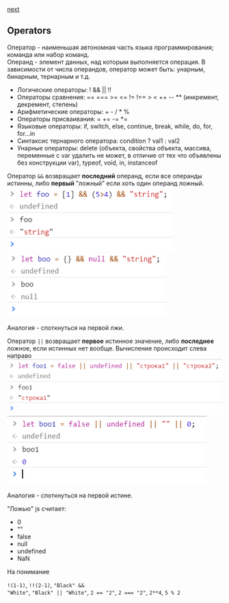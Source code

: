 <a href="06.md">next</a>

<h2>Operators</h2>

<div>
Оператор - наименьшая автономная часть языка программирования; команда или набор команд.
<br/>
Операнд - элемент данных, над которым выполняется операция.
В зависимости от числа операндов, оператор может быть: унарным, бинарным, тернарным и т.д.
</div>

<ul>
<li>
Логические операторы: ! && || !!
</li>
<li>
Операторы сравнения: == === >= <= != !== > < ++ -- ** (инкремент, декремент, степень)
</li>
<li>
Арифметические операторы: + - / * %
</li>
<li>
Операторы присваивания: = += -= *=
</li>
<li>
Языковые операторы: if, switch, else, continue, break, while, do, for, for...in
</li>
<li>
Синтаксис тернарного оператора: condition ? val1 : val2
</li>
<li>
Унарные операторы: delete (объекта, свойства объекта, массива, переменные с var удалить не может, в отличие от тех что объявлены без конструкции var),
typeof, void, in, instanceof
</li>
</ul>

<div>
Оператор <code>&&</code> возвращает <strong>последний</strong> операнд, если все операнды истинны,
либо <strong>первый</strong> "ложный" если хоть один операнд ложный.
<br/>
<img src="./media/05-1.png">
<br/>
<img src="./media/05-2.png">
<br/>

Аналогия - споткнуться на первой лжи.
</div>

<div>
Оператор <code>||</code> возвращает <strong>первое</strong> истинное значение,
либо <strong>последнее</strong> ложное, если истинных нет вообще.
Вычисление происходит слева направо
<br/>
<img src="./media/05-3.png">
<br/>
<img src="./media/05-4.png">

Аналогия - споткнуться на первой истине.
</div>

<div>
"Ложью" js считает:

<ul>
<li>
0
</li>
<li>
""
</li>
<li>
false
</li>
<li>
null
</li>
<li>
undefined
</li>
<li>
NaN
</li>
</ul>

</div>

<div>
На понимание

<code>!(1-1)</code>, <code>!!(2-1)</code>,
<code>"Black" && "White"</code>,
<code>"Black" || "White"</code>,
<code>2 == "2"</code>,
<code>2 === "2"</code>,
<code>2**4</code>,
<code>5 % 2</code>

</div>
